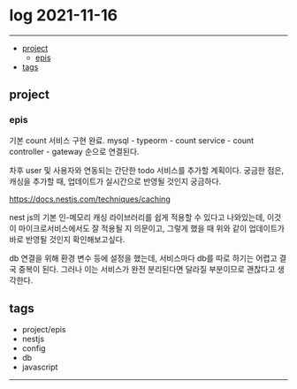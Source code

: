 # log 2021-11-16

--------------------------

- [project](#project)
  - [epis](#epis)
- [tags](#tags)

## project

### epis

기본 count 서비스 구현 완료.
mysql - typeorm - count service - count controller - gateway 순으로 연결된다.

차후 user 및 사용자와 연동되는 간단한 todo 서비스를 추가할 계획이다.
궁금한 점은, 캐싱을 추가할 때, 업데이트가 실시간으로 반영될 것인지 궁금하다.

https://docs.nestjs.com/techniques/caching

nest js의 기본 인-메모리 캐싱 라이브러리를 쉽게 적용할 수 있다고 나와있는데, 이것이 마이크로서비스에서도 잘 적용될 지 의문이고, 그렇게 했을 때 위와 같이 업데이트가 바로 반영될 것인지 확인해보고싶다.

db 연결을 위해 환경 변수 등에 설정을 했는데, 서비스마다 db를 따로 하기는 어렵고 결국 중복이 된다. 그러나 이는 서비스가 완전 분리된다면 달라질 부분이므로 괜찮다고 생각한다.


## tags
- project/epis
- nestjs
- config
- db
- javascript

--------------------------

